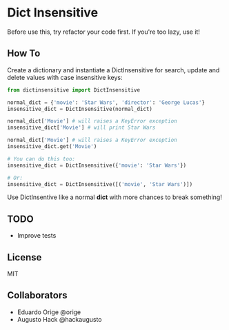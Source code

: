 # Dict Insensitive
Before use this, try refactor your code first.
If you're too lazy, use it!


## How To

Create a dictionary and instantiate a DictInsensitive for search, update and delete values with case insensitive keys:

```python
from dictinsensitive import DictInsensitive

normal_dict = {'movie': 'Star Wars', 'director': 'George Lucas'}
insensitive_dict = DictInsensitive(normal_dict)

normal_dict['Movie'] # will raises a KeyError exception
insensitive_dict['Movie'] # will print Star Wars

normal_dict['Movie'] # will raises a KeyError exception
insensitive_dict.get('Movie')

# You can do this too:
insensitive_dict = DictInsensitive({'movie': 'Star Wars'})

# Or:
insensitive_dict = DictInsensitive([('movie', 'Star Wars')])
```

Use DictInsentive like a normal **dict** with more chances to break something!

## TODO
- Improve tests

## License
MIT

## Collaborators
- Eduardo Orige @orige
- Augusto Hack  @hackaugusto
